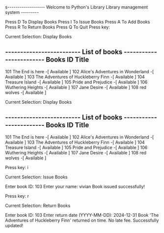 s------------------- Welcome to Python's Library Library management system ---------

Press D To Display Books
Press I To Issue Books
Press A To Add Books
Press R To Return Books
Press Q To Quit
Press key:



Current Selection: Display Books

------------------------- List of books ------------------------
Books ID         Title
--------------------------------------------------------------
101              The End is here -[ Available ]
102              Alice's Adventures in Wonderland -[ Available ]
103              The Adventures of Huckleberry Finn -[ Available ]
104              Treasure Island -[ Available ]
105              Pride and Prejudice -[ Available ]
106              Wuthering Heights -[ Available ]
107              Jane Desire -[ Available ]
108              red wolves -[ Available ]



Current Selection: Display Books

------------------------- List of books ------------------------
Books ID         Title
--------------------------------------------------------------
101              The End is here -[ Available ]
102              Alice's Adventures in Wonderland -[ Available ]
103              The Adventures of Huckleberry Finn -[ Available ]
104              Treasure Island -[ Available ]
105              Pride and Prejudice -[ Available ]
106              Wuthering Heights -[ Available ]
107              Jane Desire -[ Available ]
108              red wolves -[ Available ]


Press key: i

Current Selection: Issue Books

Enter book ID: 103
Enter your name: vivian
Book issued successfully!

Press key: r

Current Selection: Return Books

Enter book ID: 103
Enter return date (YYYY-MM-DD): 2024-12-31
Book 'The Adventures of Huckleberry Finn' returned on time. No late fee.
Successfully updated!

